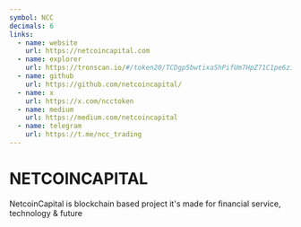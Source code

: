 ```yaml
---
symbol: NCC
decimals: 6
links:
  - name: website
    url: https://netcoincapital.com
  - name: explorer
    url: https://tronscan.io/#/token20/TCDgp5bwtixaShPifUm7HpZ71C1pe6zif1
  - name: github
    url: https://github.com/netcoincapital/
  - name: x
    url: https://x.com/ncctoken
  - name: medium
    url: https://medium.com/netcoincapital
  - name: telegram
    url: https://t.me/ncc_trading
---
```


# NETCOINCAPITAL

NetcoinCapital is blockchain based project it's made for financial service, technology & future
